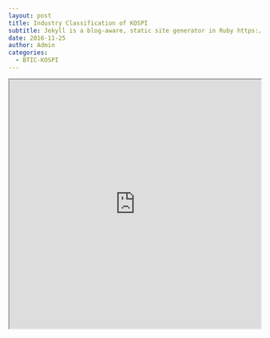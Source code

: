 ```yaml
---
layout: post
title: Industry Classification of KOSPI
subtitle: Jekyll is a blog-aware, static site generator in Ruby https://jekyllrb.com
date: 2016-11-25
author: Admin
categories:
  - BTIC-KOSPI
---
```


<div class="col-sm-12">
<iframe
width="100%" height="500vw"
src="https://docs.google.com/spreadsheets/d/e/2PACX-1vSvrMyKxXzurwpo5r1oOKdGjAdhQfK5j7wrOLkY_2EDkFKFoSBtgsrpD5P5_ZNGIWmcbap4AzUt-cT9/pubhtml?widget=true&amp;headers=false"></iframe>
</div>
